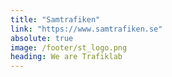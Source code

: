```yaml
---
title: "Samtrafiken"
link: "https://www.samtrafiken.se"
absolute: true
image: /footer/st_logo.png
heading: We are Trafiklab
---
```

